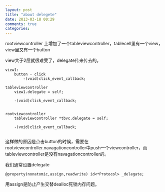 ```yaml
---
layout: post
title: "about delegete"
date: 2013-03-18 00:29
comments: true
categories: 
---
```



rootviewcontroller 上增加了一个tableviewcontroller，tablecell里有一个view，view里又有一个button


view大于2层就很难受了，delegate传来传去的。

```
view1:
	button - click
		-(void)click_event_callback;
	
tableviewcontroller
	view1.delegate = self;
	
	-(void)click_event_callback;
	
	
rootviewcontroller
	tableviewcontroller *tbvc.delegate = self;
	
	-(void)click_event_callback;
	
```


这样做的原因是点击button的时候，需要在rootviewcontroller.navagationcontroller中push一个viewcontroller，而tableviewcontroller是没有navagationcontroller的。

我们通常设置delegate

	@property(nonatomic,assign,readwrite) id<*Protocol> _delegate;

用assign是防止产生交替dealloc死锁内存问题。


	